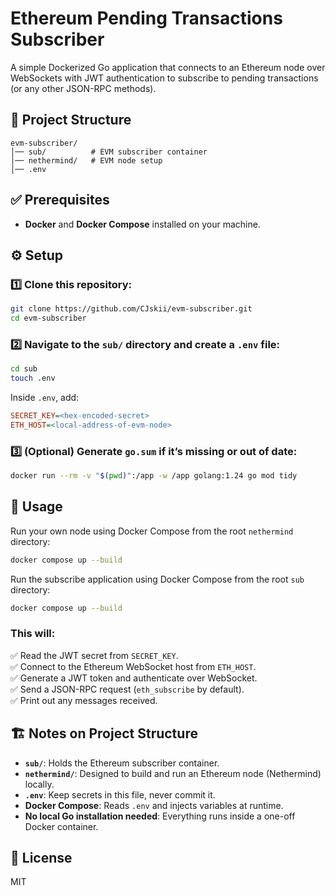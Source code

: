 # Ethereum Pending Transactions Subscriber

A simple Dockerized Go application that connects to an Ethereum node over WebSockets with JWT authentication to subscribe to pending transactions (or any other JSON-RPC methods).

## 📂 Project Structure

```
evm-subscriber/
│── sub/          # EVM subscriber container
│── nethermind/   # EVM node setup
│── .env
```

## ✅ Prerequisites

- **Docker** and **Docker Compose** installed on your machine.

## ⚙️ Setup

### 1️⃣ Clone this repository:

```bash
git clone https://github.com/CJskii/evm-subscriber.git
cd evm-subscriber
```

### 2️⃣ Navigate to the `sub/` directory and create a `.env` file:

```bash
cd sub
touch .env
```

Inside `.env`, add:

```ini
SECRET_KEY=<hex-encoded-secret>
ETH_HOST=<local-address-of-evm-node>
```

### 3️⃣ (Optional) Generate `go.sum` if it’s missing or out of date:

```bash
docker run --rm -v "$(pwd)":/app -w /app golang:1.24 go mod tidy
```

## 🚀 Usage

Run your own node using Docker Compose from the root `nethermind` directory:

```bash
docker compose up --build
```

Run the subscribe application using Docker Compose from the root `sub` directory:

```bash
docker compose up --build
```

### This will:

✅ Read the JWT secret from `SECRET_KEY`.  
✅ Connect to the Ethereum WebSocket host from `ETH_HOST`.  
✅ Generate a JWT token and authenticate over WebSocket.  
✅ Send a JSON-RPC request (`eth_subscribe` by default).  
✅ Print out any messages received.

## 🏗️ Notes on Project Structure

- **`sub/`**: Holds the Ethereum subscriber container.
- **`nethermind/`**: Designed to build and run an Ethereum node (Nethermind) locally.
- **`.env`**: Keep secrets in this file, never commit it.
- **Docker Compose**: Reads `.env` and injects variables at runtime.
- **No local Go installation needed**: Everything runs inside a one-off Docker container.

## 📜 License

MIT

